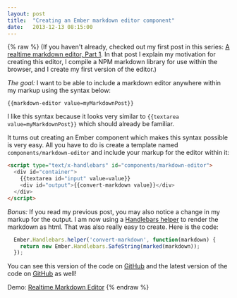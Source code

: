 ```yaml
---
layout: post
title:  "Creating an Ember markdown editor component"
date:   2013-12-13 08:15:00
---
```

{% raw %}
(If you haven't already, checked out my first post in this series: [A realtime markdown editor, Part 1](http://www.jimmylauzau.com/blog/2013/12/10/a-realtime-markdown-editor-part-1/).  In that post I explain my motivation for creating this editor, I compile a NPM markdown library for use within the browser, and I create my first version of the editor.)

_The goal:_ I want to be able to include a markdown editor anywhere within my markup using the syntax below:

```
{{markdown-editor value=myMarkdownPost}}
```

I like this syntax because it looks very similar to `{{textarea value=myMarkdownPost}}` which should already be familiar.

It turns out creating an Ember component which makes this syntax possible is very easy.  All you have to do is create a template named `components/markdown-editor` and include your markup for the editor within it:

```html
<script type="text/x-handlebars" id="components/markdown-editor">
  <div id="container">
    {{textarea id="input" value=value}}
    <div id="output">{{convert-markdown value}}</div>
  </div>
</script>
```

_Bonus:_ If you read my previous post, you may also notice a change in my markup for the output.  I am now using a [Handlebars helper](http://emberjs.com/guides/templates/writing-helpers/) to render the markdown as html.  That was also really easy to create.  Here is the code:

```js
  Ember.Handlebars.helper('convert-markdown', function(markdown) {
    return new Ember.Handlebars.SafeString(marked(markdown));
  });
```

You can see this version of the code on [GitHub](https://github.com/jimmay5469/EmberMarkdownParser/blob/eb38f7c0f854b32f75dd91bfb9f959ace71a9c8c/index.html) and the latest version of the code on [GitHub](https://github.com/jimmay5469/EmberMarkdownParser) as well!

Demo: [Realtime Markdown Editor](/markdown-editor/)
{% endraw %}
